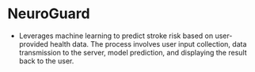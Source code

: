 # **NeuroGuard**
   - Leverages machine learning to predict stroke risk based on user-provided health data. The process involves user input collection, data transmission to the server, model prediction, and displaying the result back to the user.